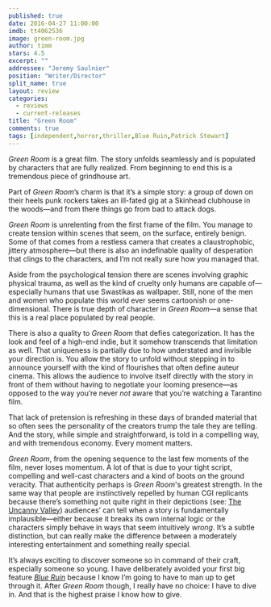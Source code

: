 ```yaml
---
published: true
date: 2016-04-27 11:00:00
imdb: tt4062536
image: green-room.jpg
author: timm
stars: 4.5
excerpt: ""
addressee: "Jeremy Saulnier"
position: "Writer/Director"
split_name: true
layout: review
categories: 
  - reviews
  - current-releases
title: "Green Room"
comments: true
tags: [independent,horror,thriller,Blue Ruin,Patrick Stewart]
---
```

_Green Room_ is a great film. The story unfolds seamlessly and is populated by characters that are fully realized. From beginning to end this is a tremendous piece of grindhouse art.

Part of _Green Room_’s charm is that it’s a simple story: a group of down on their heels punk rockers takes an ill-fated gig at a Skinhead clubhouse in the woods—and from there things go from bad to attack dogs. 

_Green Room_ is unrelenting from the first frame of the film. You manage to create tension within scenes that seem, on the surface, entirely benign. Some of that comes from a restless camera that creates a claustrophobic, jittery atmosphere—but there is also an indefinable quality of desperation that clings to the characters, and I’m not really sure how you managed that. 

Aside from the psychological tension there are scenes involving graphic physical trauma, as well as the kind of cruelty only humans are capable of—especially humans that use Swastikas as wallpaper. Still, none of the men and women who populate this world ever seems cartoonish or one-dimensional. There is true depth of character in _Green Room_—a sense that this is a real place populated by real people. 

There is also a quality to _Green Room_ that defies categorization. It has the look and feel of a high-end indie, but it somehow transcends that limitation as well. That uniqueness is partially due to how understated and invisible your direction is. You allow the story to unfold without stepping in to announce yourself with the kind of flourishes that often define auteur cinema. This allows the audience to involve itself directly with the story in front of them without having to negotiate your looming presence—as opposed to the way you’re never _not_ aware that you’re watching a Tarantino film. 

That lack of pretension is refreshing in these days of branded material that so often sees the personality of the creators trump the tale they are telling. And the story, while simple and straightforward, is told in a compelling way, and with tremendous economy. Every moment matters. 

_Green Room_, from the opening sequence to the last few moments of the film, never loses momentum. A lot of that is due to your tight script, compelling and well-cast characters and a kind of boots on the ground veracity. That authenticity perhaps is _Green Room_'s greatest strength. In the same way that people are instinctively repelled by human CGI replicants because there’s something not quite right in their depictions (see: [The Uncanny Valley](https://en.wikipedia.org/wiki/Uncanny_valley)) audiences’ can tell when a story is fundamentally implausible—either because it breaks its own internal logic or the characters simply behave in ways that seem intuitively _wrong_. It’s a subtle distinction, but can really make the difference between a moderately interesting entertainment and something really special.

It’s always exciting to discover someone so in command of their craft, especially someone so young. I have deliberately avoided your first big feature [_Blue Ruin_](http://www.dearcastandcrew.com/content/2014/5/20/blue-ruin.html) because I know I’m going to have to man up to get through it. After _Green Room_ though, I really have no choice: I have to dive in. And that is the highest praise I know how to give.